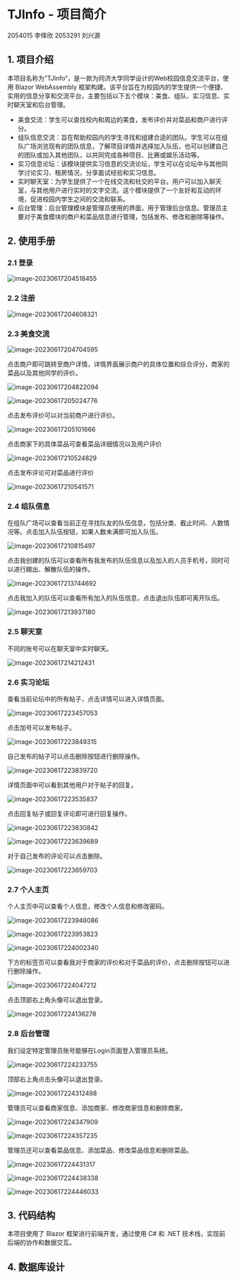 # TJInfo - 项目简介

2054015 李怿欣 2053291 刘兴源



## 1. 项目介绍

本项目名称为”TJInfo“，是一款为同济大学同学设计的Web校园信息交流平台，使用 Blazor WebAssembly 框架构建。该平台旨在为校园内的学生提供一个便捷、实用的信息分享和交流平台，主要包括以下五个模块：美食、组队、实习信息、实时聊天室和后台管理。

- 美食交流：学生可以查找校内和周边的美食，发布评价并对菜品和商户进行评分。
- 组队信息交流：旨在帮助校园内的学生寻找和组建合适的团队。学生可以在组队广场浏览现有的团队信息，了解项目详情并选择加入队伍，也可以创建自己的团队或加入其他团队，以共同完成各种项目、比赛或娱乐活动等。
- 实习信息论坛：该模块提供实习信息的交流论坛，学生可以在论坛中与其他同学讨论实习、租房情况，分享面试经验和实习信息。
- 实时聊天室：为学生提供了一个在线交流和社交的平台。用户可以加入聊天室，与其他用户进行实时的文字交流。这个模块提供了一个友好和互动的环境，促进校园内学生之间的交流和联系。
- 后台管理：后台管理模块是管理员使用的界面，用于管理后台信息。管理员主要对于美食模块的商户和菜品信息进行管理，包括发布、修改和删除等操作。



## 2. 使用手册

### 2.1 登录

![image-20230617204518455](assets/image-20230617204518455.png)



### 2.2 注册

![image-20230617204608321](assets/image-20230617204608321.png)



### 2.3 美食交流

![image-20230617204704595](assets/image-20230617204704595.png)

点击商户即可跳转至商户详情，详情界面展示商户的具体位置和综合评分，商家的菜品以及其他同学的评价。

![image-20230617204822094](assets/image-20230617204822094.png)

![image-20230617205024776](assets/image-20230617205024776.png)

点击发布评价可以对当前商户进行评价。

![image-20230617205101666](assets/image-20230617205101666.png)

点击商家下的具体菜品可查看菜品详细情况以及用户评价

![image-20230617210524829](assets/image-20230617210524829.png)

点击发布评论可对菜品进行评价

![image-20230617210541571](assets/image-20230617210541571.png)



### 2.4 组队信息

在组队广场可以查看当前正在寻找队友的队伍信息，包括分类、截止时间、人数情况等。点击加入队伍按钮，如果人数未满即可加入队伍。

![image-20230617210815497](assets/image-20230617210815497.png)

点击我创建的队伍可以查看所有我发布的队伍信息以及加入的人员手机号，同时可以进行踢出、解散队伍的操作。

![image-20230617213744692](assets/image-20230617213744692.png)

点击我加入的队伍可以查看所有加入的队伍信息，点击退出队伍即可离开队伍。

![image-20230617213937180](assets/image-20230617213937180.png)

### 2.5 聊天室

不同的账号可以在聊天室中实时聊天。

![image-20230617214212431](assets/image-20230617214212431.png)



### 2.6 实习论坛

查看当前论坛中的所有帖子，点击详情可以进入详情页面。

![image-20230617223457053](assets/image-20230617223457053.png)

点击加号可以发布帖子。

![image-20230617223849315](assets/image-20230617223849315.png)

自己发布的帖子可以点击删除按钮进行删除操作。

![image-20230617223839720](assets/image-20230617223839720.png)

详情页面中可以看到其他用户对于帖子的回复。

![image-20230617223535837](assets/image-20230617223535837.png)

点击回复帖子或回复评论即可进行回复操作。

![image-20230617223630842](assets/image-20230617223630842.png)

![image-20230617223639689](assets/image-20230617223639689.png)

对于自己发布的评论可以点击删除。

![image-20230617223659703](assets/image-20230617223659703.png)



### 2.7 个人主页

个人主页中可以查看个人信息，修改个人信息和修改密码。

![image-20230617223946086](assets/image-20230617223946086.png)

![image-20230617223953823](assets/image-20230617223953823.png)

![image-20230617224002340](assets/image-20230617224002340.png)

下方的标签页可以查看我对于商家的评价和对于菜品的评价，点击删除按钮可以进行删除操作。

![image-20230617224047212](assets/image-20230617224047212.png)

点击顶部右上角头像可以退出登录。

![image-20230617224136278](assets/image-20230617224136278.png)



### 2.8 后台管理

我们设定特定管理员账号能够在Login页面登入管理员系统。

![image-20230617224233755](assets/image-20230617224233755.png)

顶部右上角点击头像可以退出登录。

![image-20230617224312498](assets/image-20230617224312498.png)

管理员可以查看商家信息、添加商家、修改商家信息和删除商家。

![image-20230617224347909](assets/image-20230617224347909.png)

![image-20230617224357235](assets/image-20230617224357235.png)

管理员还可以查看菜品信息、添加菜品、修改菜品信息和删除菜品。

![image-20230617224431317](assets/image-20230617224431317.png)

![image-20230617224438338](assets/image-20230617224438338.png)

![image-20230617224446033](assets/image-20230617224446033.png)



## 3. 代码结构

本项目使用了 Blazor 框架进行前端开发，通过使用 C# 和 .NET 技术栈，实现前后端的协作和数据交互。



## 4. 数据库设计